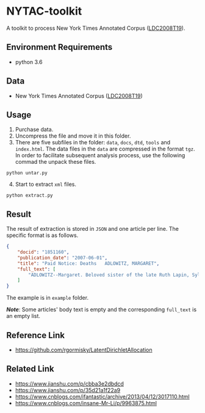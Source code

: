 # NYTAC-toolkit
A toolkit to process New York Times Annotated Corpus ([LDC2008T19](https://catalog.ldc.upenn.edu/LDC2008T19)).
## Environment Requirements
* python 3.6
## Data 
* New York Times Annotated Corpus ([LDC2008T19](https://catalog.ldc.upenn.edu/LDC2008T19))

## Usage

1. Purchase data.
2. Uncompress the file and move it in this folder.
3. There are five subfiles in the folder: `data`, `docs`, `dtd`, `tools` and `index.html`. The data files in the `data` are compressed in the format `tgz`. In order to facilitate subsequent analysis process, use the following commad the unpack these files.
```
python untar.py
```
4. Start to extract `xml` files.
```
python extract.py 
```
## Result
The result of extraction is stored in `JSON` and one article per line. The specific format is as follows.
```json
{
    "docid": "1851160",
    "publication_date": "2007-06-01",
    "title": "Paid Notice: Deaths   ADLOWITZ, MARGARET",
    "full_text": [
        "ADLOWITZ--Margaret. Beloved sister of the late Ruth Lapin, Sylvia Hessek, Sam Adlow and Herman Adlowitz. Loving aunt to many nieces and nephews."
    ]
}
```

The example is in `example`  folder.

***Note***: Some articles' body text is empty and the corresponding `full_text` is an empty list.

## Reference Link
* https://github.com/rgormisky/LatentDirichletAllocation

## Related Link
* https://www.jianshu.com/p/cbba3e2dbdcd
* https://www.jianshu.com/p/35d21a1f22a9
* https://www.cnblogs.com/ifantastic/archive/2013/04/12/3017110.html
* https://www.cnblogs.com/insane-Mr-Li/p/9963875.html
